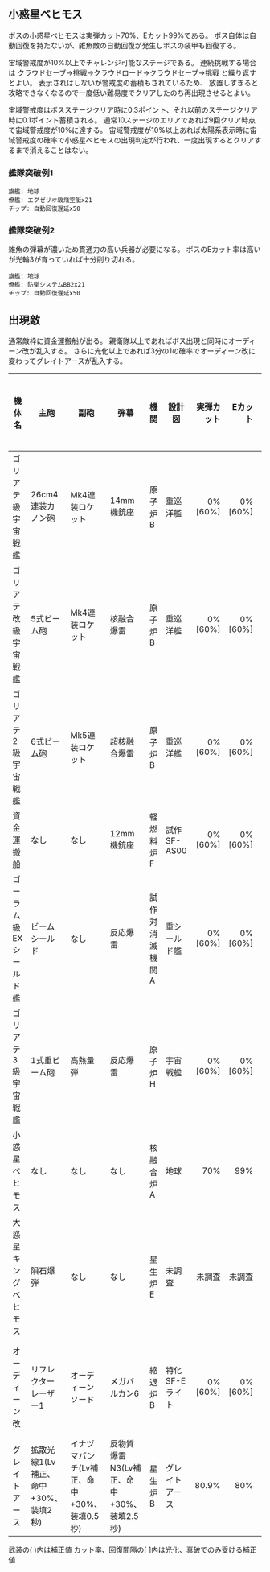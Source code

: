 ## 小惑星ベヒモス

ボスの小惑星ベヒモスは実弾カット70%、Eカット99%である。
ボス自体は自動回復を持たないが、雑魚敵の自動回復が発生しボスの装甲も回復する。

宙域警戒度が10%以上でチャレンジ可能なステージである。
連続挑戦する場合は クラウドセーブ→挑戦→クラウドロード→クラウドセーブ→挑戦 と繰り返すとよい。
表示されはしないが警戒度の蓄積もされているため、
放置しすぎると攻略できなくなるので一度低い難易度でクリアしたのち再出現させるとよい。

宙域警戒度はボスステージクリア時に0.3ポイント、それ以前のステージクリア時に0.1ポイント蓄積される。
通常10ステージのエリアであれば9回クリア時点で宙域警戒度が10%に達する。
宙域警戒度が10%以上あれば太陽系表示時に宙域警戒度の確率で小惑星ベヒモスの出現判定が行われ、一度出現するとクリアするまで消えることはない。


### 艦隊突破例1

```
旗艦: 地球
僚艦: エグゼリオ級飛空艇x21
チップ: 自動回復遅延x50
```

### 艦隊突破例2

雑魚の弾幕が濃いため貫通力の高い兵器が必要になる。
ボスのEカット率は高いが光輪3が育っていれば十分削り切れる。

```
旗艦: 地球
僚艦: 防衛システムBB2x21
チップ: 自動回復遅延x50
```

## 出現敵

通常敵枠に資金運搬船が出る。
親衛隊以上であればボス出現と同時にオーディーン改が乱入する。
さらに光化以上であれば3分の1の確率でオーディーン改に変わってグレイトアースが乱入する。

<ul class="enemies-list"></ul>

| 機体名                 | 主砲                                 | 副砲                                        | 弾幕                                      | 機関            | 設計図         | 実弾カット |  Eカット | 爆風カット | 回避率 | 爆風回避率 | 回復間隔   | 登場ステージ      |
|------------------------|--------------------------------------|---------------------------------------------|-------------------------------------------|-----------------|--------------  |-----------:|---------:|-----------:|-------:|-----------:|------------|-------------------|
| ゴリアテ級宇宙戦艦     | 26cm4連装カノン砲                    | Mk4連装ロケット                             | 14mm機銃座                                | 原子炉B         | 重巡洋艦       |    0%[60%] |  0%[60%] |         0% |     0% |         0% | なし[30秒] | 1                 |
| ゴリアテ改級宇宙戦艦   | 5式ビーム砲                          | Mk4連装ロケット                             | 核融合爆雷                                | 原子炉B         | 重巡洋艦       |    0%[60%] |  0%[60%] |         0% |     0% |         0% | なし[30秒] | 1                 |
| ゴリアテ2級宇宙戦艦    | 6式ビーム砲                          | Mk5連装ロケット                             | 超核融合爆雷                              | 原子炉B         | 重巡洋艦       |    0%[60%] |  0%[60%] |         0% |     0% |         0% | なし[30秒] | 1                 |
| 資金運搬船             | なし                                 | なし                                        | 12mm機銃座                                | 軽燃料炉F       | 試作SF-AS00    |    0%[60%] |  0%[60%] |         0% |     0% |         0% | なし[30秒] | 1                 |
| ゴーラム級EXシールド艦 | ビームシールド                       | なし                                        | 反応爆雷                                  | 試作対消滅機関A | 重シールド艦   |    0%[60%] |  0%[60%] |         0% |     0% |         0% | なし[30秒] | 1                 |
| ゴリアテ3級宇宙戦艦    | 1式重ビーム砲                        | 高熱量弾                                    | 反応爆雷                                  | 原子炉H         | 宇宙戦艦       |    0%[60%] |  0%[60%] |         0% |     0% |         0% | なし[30秒] | 1                 |
| 小惑星ベヒモス         | なし                                 | なし                                        | なし                                      | 核融合炉A       | 地球           |        70% |      99% |         0% |     0% |         0% | なし       | 1ボス             |
| 大惑星キングベヒモス   | 隕石爆弾                             | なし                                        | なし                                      | 星生炉E         | 未調査         |     未調査 |   未調査 |     未調査 | 未調査 |     未調査 | 未調査     | 1裏ボス(光化以上) |
| オーディーン改         | リフレクターレーザー1                | オーディーンソード                          | メガバルカン6                             | 縮退炉B         | 特化SF-Eライト |    0%[60%] |  0%[60%] |         0% |     0% |         0% | なし[30秒] | 1乱入(親衛隊以上) |
| グレイトアース         | 拡散光線1(Lv補正、命中+30%、装填2秒) | イナヅマパンチ(Lv補正、命中+30%、装填0.5秒) | 反物質爆雷N3(Lv補正、命中+30%、装填2.5秒) | 星生炉B         | グレイトアース |      80.9% |      80% |      80.9% |    75% |        75% | 10秒       | 1乱入(光化以上)   |

武装の( )内は補正値
カット率、回復間隔の[ ]内は光化、真破でのみ受ける補正値
